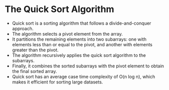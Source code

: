 # The Quick Sort Algorithm

* Quick sort is a sorting algorithm that follows a divide-and-conquer approach.
* The algorithm selects a pivot element from the array.
* It partitions the remaining elements into two subarrays: one with elements less than or equal to the pivot, and another with elements greater than the pivot.
* The algorithm recursively applies the quick sort algorithm to the subarrays.
* Finally, it combines the sorted subarrays with the pivot element to obtain the final sorted array.
* Quick sort has an average case time complexity of O(n log n), which makes it efficient for sorting large datasets.




